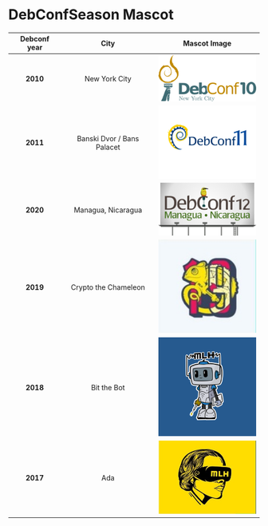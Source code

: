 # DebConf**Season Mascot**    

| Debconf year| City| Mascot Image  |
| :-------------: |:-------------:| :-----:|
| **2010**| New York City|  <img src="https://github.com/varghesejose2020/debconf/blob/main/DcMascots/dc10.png" width="200px"> |
| **2011**|Banski Dvor / Bans Palacet|   <img src="https://github.com/varghesejose2020/debconf/blob/main/DcMascots/dc11.png" width="200px"> |
| **2020** | Managua, Nicaragua| <img src="https://github.com/varghesejose2020/debconf/blob/main/DcMascots/dc12.png" width="200px">   |
| **2019** | Crypto the Chameleon| <img src="https://github.com/varghesejose2020/Major-League-Hacking/blob/main/Information/Mascot/2019.jpeg" width="200px">    |
| **2018** | Bit the Bot| <img src="https://github.com/varghesejose2020/Major-League-Hacking/blob/main/Information/Mascot/2018.png" width="200px">   |
| **2017** | Ada   | <img src="https://github.com/varghesejose2020/Major-League-Hacking/blob/main/Information/Mascot/2017.jpeg" width="200px">   |
